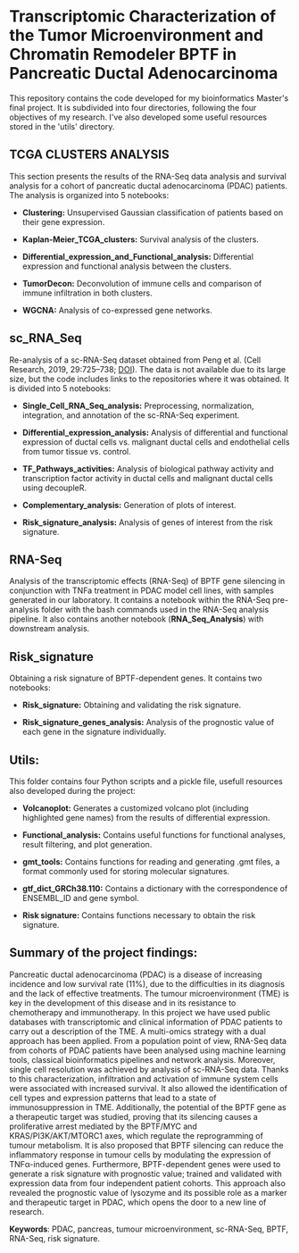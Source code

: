 # Transcriptomic Characterization of the Tumor Microenvironment and Chromatin Remodeler BPTF in Pancreatic Ductal Adenocarcinoma

This repository contains the code developed for my bioinformatics Master's final project. It is subdivided into four directories, following the four objectives of my research. I've also developed some useful resources stored in the 'utils' directory.

## TCGA CLUSTERS ANALYSIS

This section presents the results of the RNA-Seq data analysis and survival analysis for a cohort of pancreatic ductal adenocarcinoma (PDAC) patients. The analysis is organized into 5 notebooks:

- **Clustering:** Unsupervised Gaussian classification of patients based on their gene expression.

- **Kaplan-Meier_TCGA_clusters:** Survival analysis of the clusters.

- **Differential_expression_and_Functional_analysis:** Differential expression and functional analysis between the clusters.

- **TumorDecon:** Deconvolution of immune cells and comparison of immune infiltration in both clusters.

- **WGCNA:** Analysis of co-expressed gene networks.

## sc_RNA_Seq

Re-analysis of a sc-RNA-Seq dataset obtained from Peng et al. (Cell Research, 2019, 29:725–738; [DOI](https://doi.org/10.1038/s41422-019-0195-y)). The data is not available due to its large size, but the code includes links to the repositories where it was obtained. It is divided into 5 notebooks:

- **Single_Cell_RNA_Seq_analysis:** Preprocessing, normalization, integration, and annotation of the sc-RNA-Seq experiment.

- **Differential_expression_analysis:** Analysis of differential and functional expression of ductal cells vs. malignant ductal cells and endothelial cells from tumor tissue vs. control.

- **TF_Pathways_activities:** Analysis of biological pathway activity and transcription factor activity in ductal cells and malignant ductal cells using decoupleR.

- **Complementary_analysis:** Generation of plots of interest.

- **Risk_signature_analysis:** Analysis of genes of interest from the risk signature.

## RNA-Seq

Analysis of the transcriptomic effects (RNA-Seq) of BPTF gene silencing in conjunction with TNFa treatment in PDAC model cell lines, with samples generated in our laboratory. It contains a notebook within the RNA-Seq pre-analysis folder with the bash commands used in the RNA-Seq analysis pipeline. It also contains another notebook (**RNA_Seq_Analysis**) with downstream analysis.

## Risk_signature

Obtaining a risk signature of BPTF-dependent genes. It contains two notebooks:

- **Risk_signature:** Obtaining and validating the risk signature.

- **Risk_signature_genes_analysis:** Analysis of the prognostic value of each gene in the signature individually.

## Utils:

This folder contains four Python scripts and a pickle file, usefull resources also developed during the project:

- **Volcanoplot:** Generates a customized volcano plot (including highlighted gene names) from the results of differential expression.

- **Functional_analysis:** Contains useful functions for functional analyses, result filtering, and plot generation.

- **gmt_tools:** Contains functions for reading and generating .gmt files, a format commonly used for storing molecular signatures.

- **gtf_dict_GRCh38.110:** Contains a dictionary with the correspondence of ENSEMBL_ID and gene symbol.

- **Risk signature:** Contains functions necessary to obtain the risk signature.




## **Summary of the project findings:**

Pancreatic ductal adenocarcinoma (PDAC) is a disease of increasing incidence and low survival rate (11%), due to the difficulties in its diagnosis and the lack of effective treatments. The tumour microenvironment (TME) is key in the development of this disease and in its resistance to chemotherapy and immunotherapy. In this project we have used public databases with transcriptomic and clinical information of PDAC patients to carry out a description of the TME. A multi-omics strategy with a dual approach has been applied. From a population point of view, RNA-Seq data from cohorts of PDAC patients have been analysed using machine learning tools, classical bioinformatics pipelines and network analysis. Moreover, single cell resolution was achieved by analysis of sc-RNA-Seq data. Thanks to this characterization, infiltration and activation of immune system cells were associated with increased survival. It also allowed the identification of cell types and expression patterns that lead to a state of immunosuppression in TME. Additionally, the potential of the BPTF gene as a therapeutic target was studied, proving that its silencing causes a proliferative arrest mediated by the BPTF/MYC and KRAS/PI3K/AKT/MTORC1 axes, which regulate the reprogramming of tumour metabolism. It is also proposed that BPTF silencing can reduce the inflammatory response in tumour cells by modulating the expression of TNFα-induced genes. Furthermore, BPTF-dependent genes were used to generate a risk signature with prognostic value; trained and validated with expression data from four independent patient cohorts.  This approach also revealed the prognostic value of lysozyme and its possible role as a marker and therapeutic target in PDAC, which opens the door to a new line of research.

**Keywords**: PDAC, pancreas, tumour microenvironment, sc-RNA-Seq, BPTF, RNA-Seq, risk signature.



